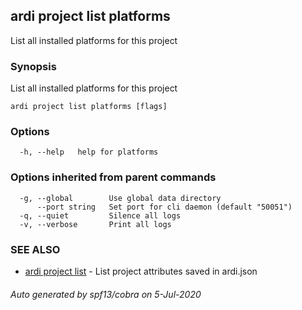 ## ardi project list platforms

List all installed platforms for this project

### Synopsis


List all installed platforms for this project

```
ardi project list platforms [flags]
```

### Options

```
  -h, --help   help for platforms
```

### Options inherited from parent commands

```
  -g, --global        Use global data directory
      --port string   Set port for cli daemon (default "50051")
  -q, --quiet         Silence all logs
  -v, --verbose       Print all logs
```

### SEE ALSO

* [ardi project list](ardi_project_list.md)	 - List project attributes saved in ardi.json

###### Auto generated by spf13/cobra on 5-Jul-2020
